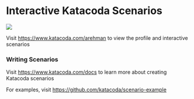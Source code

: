 # Interactive Katacoda Scenarios

[![](http://shields.katacoda.com/katacoda/arehman/count.svg)](https://www.katacoda.com/arehman "Get your profile on Katacoda.com")

Visit https://www.katacoda.com/arehman to view the profile and interactive scenarios

### Writing Scenarios
Visit https://www.katacoda.com/docs to learn more about creating Katacoda scenarios

For examples, visit https://github.com/katacoda/scenario-example
